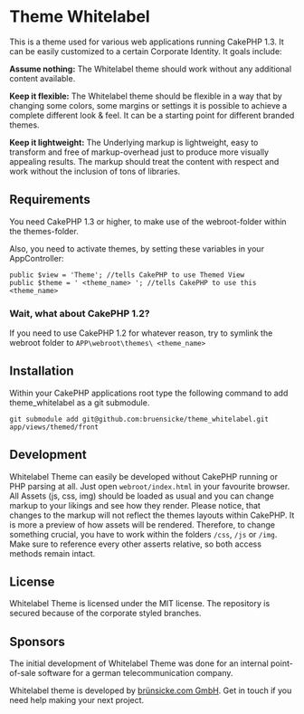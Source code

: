 # Theme Whitelabel

This is a theme used for various web applications running CakePHP 1.3.
It can be easily customized to a certain Corporate Identity. It goals include:

**Assume nothing:** The Whitelabel theme should work without any additional content available.

**Keep it flexible:** The Whitelabel theme should be flexible in a way that by changing some colors, some margins or settings it is possible to achieve a complete different look & feel. It can be a starting point for different branded themes.

**Keep it lightweight:** The Underlying markup is lightweight, easy to transform and free of markup-overhead just to produce more visually appealing results. The markup should treat the content with respect and work without the inclusion of tons of libraries.

## Requirements

You need CakePHP 1.3 or higher, to make use of the webroot-folder within the themes-folder.

Also, you need to activate themes, by setting these variables in your AppController:

	public $view = 'Theme'; //tells CakePHP to use Themed View
	public $theme = ' <theme_name> '; //tells CakePHP to use this <theme_name>

### Wait, what about CakePHP 1.2?

If you need to use CakePHP 1.2 for whatever reason, try to symlink the webroot folder to `APP\webroot\themes\ <theme_name> `

## Installation

Within your CakePHP applications root type the following command to add theme_whitelabel as a git submodule.

	git submodule add git@github.com:bruensicke/theme_whitelabel.git app/views/themed/front

## Development

Whitelabel Theme can easily be developed without CakePHP running or PHP parsing at all. Just open `webroot/index.html` in your favourite browser.
All Assets (js, css, img) should be loaded as usual and you can change markup to your likings and see how they render. Please notice, that changes to the markup will not reflect the themes layouts within CakePHP. It is more a preview of how assets will be rendered.
Therefore, to change something crucial, you have to work within the folders `/css`, `/js` or `/img`. Make sure to reference every other asserts relative, so both access methods remain intact.

## License

Whitelabel Theme is licensed under the MIT license.
The repository is secured because of the corporate styled branches.

## Sponsors

The initial development of Whitelabel Theme was done for an internal point-of-sale software for a german telecommunication company.

Whitelabel theme is developed by [brünsicke.com GmbH](http://bruensicke.com/). Get in touch if you need help making your next project.